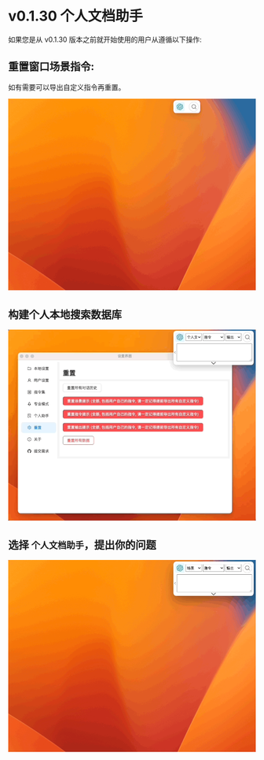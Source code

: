 # v0.1.30 个人文档助手

如果您是从 v0.1.30 版本之前就开始使用的用户从遵循以下操作:

## 重置窗口场景指令:

如有需要可以导出自定义指令再重置。

![](./img/2-v0.1.30/2023-10-16-img-1-reset-context-commands.gif)

## 构建个人本地搜索数据库

![](./img/2-v0.1.30/2023-10-16-img-2-setup-docsearch-database.gif)

## 选择 `个人文档助手`，提出你的问题

![](./img/2-v0.1.30/2023-10-16-img-3-query-docsearch.gif)
